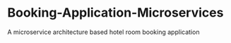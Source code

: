 # Booking-Application-Microservices
A microservice architecture based hotel room booking application
